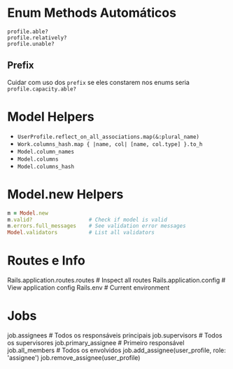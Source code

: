 # Enum Methods Automáticos
```
profile.able?
profile.relatively?
profile.unable?
```

## Prefix
Cuidar com uso dos `prefix` se eles constarem nos enums seria `profile.capacity.able?`

# Model Helpers
- `UserProfile.reflect_on_all_associations.map(&:plural_name)`
- `Work.columns_hash.map { |name, col| [name, col.type] }.to_h`
- `Model.column_names`
- `Model.columns`
- `Model.columns_hash`

# Model.new Helpers
```ruby
m = Model.new
m.valid?                  # Check if model is valid
m.errors.full_messages    # See validation error messages
Model.validators          # List all validators
```
# Routes e Info
Rails.application.routes.routes    # Inspect all routes
Rails.application.config           # View application config
Rails.env                          # Current environment

# Jobs
job.assignees           # Todos os responsáveis principais
job.supervisors         # Todos os supervisores
job.primary_assignee    # Primeiro responsável
job.all_members         # Todos os envolvidos
job.add_assignee(user_profile, role: 'assignee')
job.remove_assignee(user_profile)

